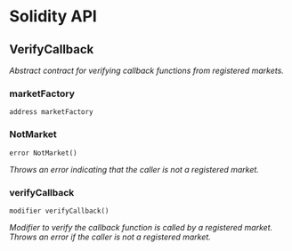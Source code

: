 # Solidity API

## VerifyCallback

_Abstract contract for verifying callback functions from registered markets._

### marketFactory

```solidity
address marketFactory
```

### NotMarket

```solidity
error NotMarket()
```

_Throws an error indicating that the caller is not a registered market._

### verifyCallback

```solidity
modifier verifyCallback()
```

_Modifier to verify the callback function is called by a registered market.
     Throws an error if the caller is not a registered market._

